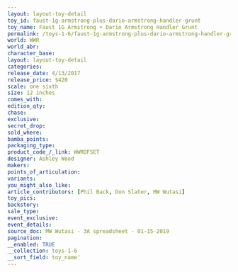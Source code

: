 ```yaml
---
layout: layout-toy-detail 
toy_id: faust-1g-armstrong-plus-dario-armstrong-handler-grunt
toy_name: Faust 1G Armstrong + Dario Armstrong Handler Grunt
permalink: /toys-1-6/faust-1g-armstrong-plus-dario-armstrong-handler-grunt.html
world: WWR
world_abr: 
character_base: 
layout: layout-toy-detail
categories: 
release_date: 4/13/2017
release_price: $420 
scale: one sixth
size: 12 inches
comes_with: 
edition_qty: 
chase: 
exclusive: 
secret_drop: 
sold_where: 
bamba_points: 
packaging_type: 
product_code_/_link: WWRDFSET
designer: Ashley Wood
makers: 
points_of_articulation: 
variants: 
you_might_also_like: 
article_contributors: [Phil Back, Don Slater, MW Wutasi]
toy_pics: 
backstory: 
sale_type: 
event_exclusive: 
event_details: 
source_doc: MW Wutasi - 3A spreadsheet - 01-15-2019
pagination: 
__enabled: TRUE
__collection: toys-1-6
__sort_field: toy_name'
---
```

